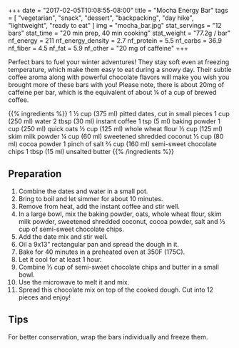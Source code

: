 +++
date = "2017-02-05T10:08:55-08:00"
title = "Mocha Energy Bar"
tags = [ "vegetarian", "snack", "dessert", "backpacking", "day hike", "lightweight", "ready to eat" ]
img = "mocha_bar.jpg"
stat_servings = "12 bars"
stat_time = "20 min prep, 40 min cooking"
stat_weight = "77.2g / bar"
nf_energy = 211
nf_energy_density = 2.7
nf_protein = 5.5
nf_carbs = 36.9
nf_fiber = 4.5
nf_fat = 5.9
nf_other = "20 mg of caffeine"
+++

Perfect bars to fuel your winter adventures! They stay soft even at freezing temperature, which make them easy to eat during a snowy day. Their subtle coffee aroma along with powerful chocolate flavors will make you wish you brought more of these bars with you! Please note, there is about 20mg of caffeine per bar, which is the equivalent of about ¼ of a cup of brewed coffee.

{{% ingredients %}}
1 ½ cup (375 ml) pitted dates, cut in small pieces
1 cup (250 ml) water
2 tbsp (30 ml) instant coffee
1 tsp (5 ml) baking powder
1 cup (250 ml) quick oats
½  cup (125 ml) whole wheat flour
½  cup (125 ml) skim milk powder
¼ cup (60 ml) sweetened shredded coconut
⅓ cup (80 ml) cocoa powder
1 pinch of salt
⅔ cup (160 ml) semi-sweet chocolate chips
1 tbsp (15 ml) unsalted butter
{{% /ingredients %}}

## Preparation

1. Combine the dates and water in a small pot.
1. Bring to boil and let simmer for about 10 minutes.
1. Remove from heat, add the instant coffee and stir well.
1. In a large bowl, mix the baking powder, oats, whole wheat flour, skim milk powder, sweetened shredded coconut, cocoa powder, salt and ⅓ cup of semi-sweet chocolate chips.
1. Add the date mix and stir well. 
1. Oil a 9x13” rectangular pan and spread the dough in it.
1. Bake for 40 minutes in a preheated oven at 350F (175C).
1. Let it cool for at least 1 hour. 
1. Combine ⅓ cup of semi-sweet chocolate chips and butter in a small bowl.
1. Use the microwave to melt it and mix.
1. Spread this chocolate mix on top of the cooked dough. Cut into 12 pieces and enjoy!

## Tips

For better conservation, wrap the bars individually and freeze them. 
